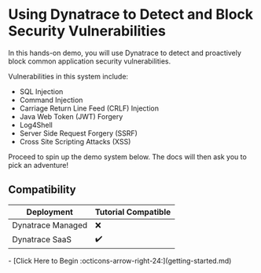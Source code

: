 # Using Dynatrace to Detect and Block Security Vulnerabilities

In this hands-on demo, you will use Dynatrace to detect and proactively block common application security vulnerabilities.

Vulnerabilities in this system include:

* SQL Injection
* Command Injection
* Carriage Return Line Feed (CRLF) Injection
* Java Web Token (JWT) Forgery
* Log4Shell
* Server Side Request Forgery (SSRF)
* Cross Site Scripting Attacks (XSS) 

Proceed to spin up the demo system below. The docs will then ask you to pick an adventure!

## Compatibility

| Deployment         | Tutorial Compatible |
|--------------------|---------------------|
| Dynatrace Managed  | ❌                 |
| Dynatrace SaaS     | ✔️                 |

<div class="grid cards" markdown>
- [Click Here to Begin :octicons-arrow-right-24:](getting-started.md)
</div>